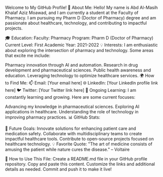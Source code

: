  Welcome to My GitHub Profile!
🌟 About Me:
Hello! My name is Abd Al-Masih Khalaf Aziz Moawad, and I am currently a student at the Faculty of Pharmacy. I am pursuing my Pharm D (Doctor of Pharmacy) degree and am passionate about healthcare, technology, and contributing to impactful projects.

🎓 Education:
Faculty: Pharmacy
Program: Pharm D (Doctor of Pharmacy)
Current Level: First
Academic Year: 2021-2022
💡 Interests:
I am enthusiastic about exploring the intersection of pharmacy and technology. Some areas that excite me include:

Pharmacy innovation through AI and automation.
Research in drug development and pharmaceutical sciences.
Public health awareness and education.
Leveraging technology to optimize healthcare services.
🌍 How to Find Me:
📫 Email: [Your email here]
🌐 LinkedIn: [Your LinkedIn profile link here]
🐦 Twitter: [Your Twitter link here]
🌱 Ongoing Learning:
I am constantly learning and growing. Here are some current focuses:

Advancing my knowledge in pharmaceutical sciences.
Exploring AI applications in healthcare.
Understanding the role of technology in improving pharmacy practices.
📊 GitHub Stats:

🚀 Future Goals:
Innovate solutions for enhancing patient care and medication safety.
Collaborate with multidisciplinary teams to create impactful healthcare tools.
Contribute to open-source projects focused on healthcare technology.
💡 Favorite Quote:
"The art of medicine consists of amusing the patient while nature cures the disease." – Voltaire

🚀 How to Use This File:
Create a README.md file in your GitHub profile repository.
Copy and paste this content.
Customize the links and additional details as needed.
Commit and push it to make it live!
